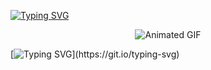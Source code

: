 [![Typing SVG](https://readme-typing-svg.demolab.com?font=Fira+Code&duration=500&pause=500&center=true&vCenter=true&random=false&width=435&lines=I+am+Tech-Savy)](https://git.io/typing-svg)

<p align="center">
  <img src="https://media.giphy.com/media/KBHSMnhIxEi3cAGcp3/giphy.gif" alt="Animated GIF">
</p>


[![Typing SVG](https://readme-typing-svg.demolab.com?font=Teko&size=25&pause=1000&color=35F70C&center=true&vCenter=true&random=false&width=435&lines=TRAIN+YOUR+BRAIN+TO+REMAIN+CALM+IN+ANY+SITUATION.)](https://git.io/typing-svg)
